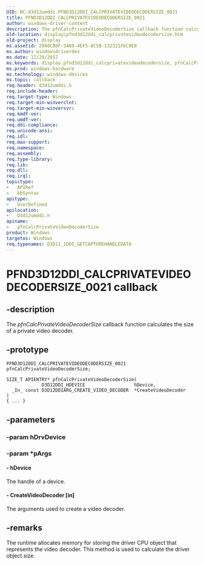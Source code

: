 ```yaml
---
UID: NC:d3d12umddi.PFND3D12DDI_CALCPRIVATEVIDEODECODERSIZE_0021
title: PFND3D12DDI_CALCPRIVATEVIDEODECODERSIZE_0021
author: windows-driver-content
description: The pfnCalcPrivateVideoDecoderSize callback function calculates the size of a private video decoder.
old-location: display\pfnd3d12ddi_calcprivatevideodecodersize.htm
old-project: display
ms.assetid: 29A0CB0F-3469-4EF5-8C5B-132321F6C8E8
ms.author: windowsdriverdev
ms.date: 12/29/2017
ms.keywords: display.pfnd3d12ddi_calcprivatevideodecodersize, pfnCalcPrivateVideoDecoderSize callback function [Display Devices], pfnCalcPrivateVideoDecoderSize, PFND3D12DDI_CALCPRIVATEVIDEODECODERSIZE_0021, PFND3D12DDI_CALCPRIVATEVIDEODECODERSIZE_0021, d3d12umddi/pfnCalcPrivateVideoDecoderSize
ms.prod: windows-hardware
ms.technology: windows-devices
ms.topic: callback
req.header: d3d12umddi.h
req.include-header: 
req.target-type: Windows
req.target-min-winverclnt: 
req.target-min-winversvr: 
req.kmdf-ver: 
req.umdf-ver: 
req.ddi-compliance: 
req.unicode-ansi: 
req.idl: 
req.max-support: 
req.namespace: 
req.assembly: 
req.type-library: 
req.lib: 
req.dll: 
req.irql: 
topictype:
-	APIRef
-	kbSyntax
apitype:
-	UserDefined
apilocation:
-	D3d12umddi.h
apiname:
-	pfnCalcPrivateVideoDecoderSize
product: Windows
targetos: Windows
req.typenames: D3D11_1DDI_GETCAPTUREHANDLEDATA
---
```


# PFND3D12DDI_CALCPRIVATEVIDEODECODERSIZE_0021 callback


## -description


The <i>pfnCalcPrivateVideoDecoderSize</i> callback function calculates the size of a private video decoder.


## -prototype


````
PFND3D12DDI_CALCPRIVATEVIDEODECODERSIZE_0021 pfnCalcPrivateVideoDecoderSize;

SIZE_T APIENTRY* pfnCalcPrivateVideoDecoderSize(
             D3D12DDI_HDEVICE                  hDevice,
  _In_ const D3D12DDIARG_CREATE_VIDEO_DECODER  *CreateVideoDecoder
)
{ ... }
````


## -parameters




### -param hDrvDevice



### -param *pArgs






#### - hDevice

The handle of a device. 


#### - CreateVideoDecoder [in]

The arguments used to create a video decoder.


## -remarks


The runtime allocates memory for storing the driver CPU object that represents the video decoder.  This method is used to calculate the driver object size.


